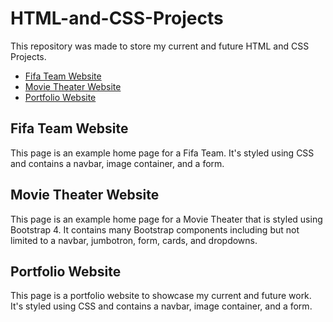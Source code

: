 # HTML-and-CSS-Projects
This repository was made to store my current and future HTML and CSS Projects. 

* [Fifa Team Website](https://github.com/FrenchMCX/HTML-and-CSS-Projects/tree/main/Project)
* [Movie Theater Website](https://github.com/FrenchMCX/HTML-and-CSS-Projects/tree/main/bootstrap4_project)
* [Portfolio Website](https://frenchmcx.github.io/Portfolio/#GitHub)

## Fifa Team Website
This page is an example home page for a Fifa Team. It's styled using CSS and contains a navbar, image container, and a form.

## Movie Theater Website
This page is an example home page for a Movie Theater that is styled using Bootstrap 4. It contains many Bootstrap components including but not limited to a navbar, jumbotron, form, cards, and dropdowns.

## Portfolio Website
This page is a portfolio website to showcase my current and future work. It's styled using CSS and contains a navbar, image container, and a form.
